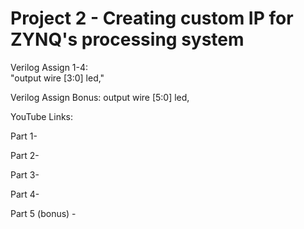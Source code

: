 # Project 2 - Creating custom IP for ZYNQ's processing system

Verilog Assign 1-4:  
"output wire [3:0] led,"

Verilog Assign Bonus:
output wire [5:0] led,

YouTube Links:

Part 1-

Part 2-

Part 3-

Part 4-

Part 5 (bonus) - 

